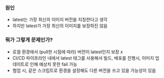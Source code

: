 

### 원인
- latest는 가장 최신의 이미지 버전을 지칭한다고 생각
- 하지만 latest가 가장 최신의 이미지를 보장하진 않음

### 뭐가 그렇게 문제인가?
- 로컬 환경에서 (pull한 시점에 따라) 버전이 latest인지 보장 x
- CI/CD 파이프라인 내에서 latest 태그를 사용해서 빌드, 배포를 진행시, 이미지 업데이트로 인해 예상치 못한 fail 가능
- 협업 시, 같은 스크립트로 환경을 설정해도 다른 버전을 쓰고 있을 가능성이 있음